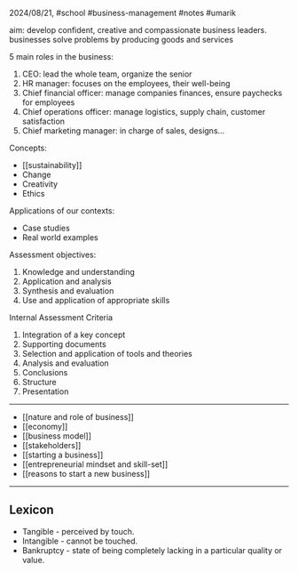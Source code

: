 2024/08/21, #school #business-management #notes #umarik 

aim: develop confident, creative and compassionate business leaders.
	businesses solve problems by producing goods and services

5 main roles in the business:
1. CEO: lead the whole team, organize the senior
2. HR manager: focuses on the employees, their well-being
3. Chief financial officer: manage companies finances, ensure paychecks for employees 
4. Chief operations officer: manage logistics, supply chain, customer satisfaction
5. Chief marketing manager: in charge of sales, designs...

Concepts:
- [[sustainability]]
- Change
- Creativity
- Ethics

Applications of our contexts:
- Case studies
- Real world examples

Assessment objectives:
1. Knowledge and understanding
2. Application and analysis
3. Synthesis and evaluation
4. Use and application of appropriate skills

Internal Assessment Criteria
1. Integration of a key concept
2. Supporting documents
3. Selection and application of tools and theories
4. Analysis and evaluation
5. Conclusions
6. Structure
7. Presentation

---
- [[nature and role of business]]
- [[economy]]
- [[business model]]
- [[stakeholders]]
- [[starting a business]]
- [[entrepreneurial mindset and skill-set]]
- [[reasons to start a new business]]

---
## Lexicon
- Tangible - perceived by touch.
- Intangible - cannot be touched.
- Bankruptcy - state of being completely lacking in a particular quality or value.
